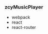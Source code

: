 <!--
 * @Description: 
 * @Author: zhangchuangye
 * @Date: 2020-07-30 10:44:47
--> 
### zcyMusicPlayer

+ webpack
+ react
+ react-router
